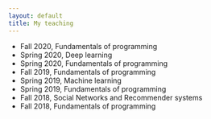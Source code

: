 ```yaml
---
layout: default
title: My teaching
---
```

* Fall 2020, Fundamentals of programming
* Spring 2020, Deep learning
* Spring 2020, Fundamentals of programming
* Fall 2019, Fundamentals of programming
* Spring 2019, Machine learning
* Spring 2019, Fundamentals of programming
* Fall 2018, Social Networks and Recommender systems
* Fall 2018, Fundamentals of programming
